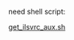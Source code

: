 need shell script:

[get_ilsvrc_aux.sh](https://github.com/HoldenCaulfieldRye/caffe/blob/master/data/ilsvrc12/get_ilsvrc_aux.sh)

